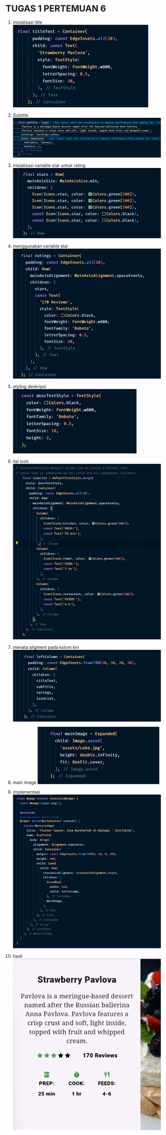 # TUGAS 1 PERTEMUAN 6

1. inisialisasi title
![alt text](laporan/images/image.png)

2. Subtitle
![alt text](laporan/images/image-1.png)

3. inisialisasi variable star untuk rating
![alt text](laporan/images/image-2.png)

4. menggunakan variable star
![alt text](laporan/images/image-3.png)

5. styling deskripsi
![alt text](laporan/images/image-4.png)

6. list icon
![alt text](laporan/images/image-5.png)

7. menata aligment pada kolom kiri
![alt text](laporan/images/image-6.png)

8. main image
![alt text](laporan/images/image-7.png)

9. implementasi
![alt text](laporan/images/image-8.png)

10. hasil
![alt text](laporan/images/image-9.png)